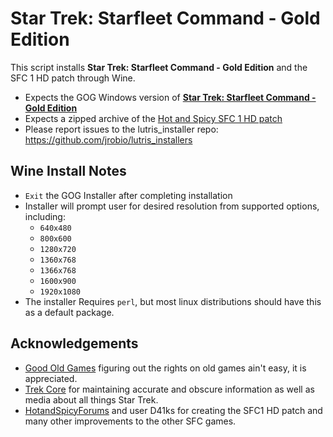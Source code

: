 # Star Trek: Starfleet Command - Gold Edition

This script installs **Star Trek: Starfleet Command - Gold Edition** and the 
SFC 1 HD patch through Wine.

- Expects the GOG Windows version of 
[**Star Trek: Starfleet Command - Gold Edition**](https://www.gog.com/en/game/star_trek_starfleet_command_gold_edition)
- Expects a zipped archive of the 
[Hot and Spicy SFC 1 HD patch](https://hotandspicyforums.com/sfc-1-hd-patch-t24716.html)
- Please report issues to the lutris_installer repo: 
https://github.com/jrobio/lutris_installers

## Wine Install Notes

- `Exit` the GOG Installer after completing installation
- Installer will prompt user for desired resolution from supported options, 
including:
    - `640x480`
    - `800x600`
    - `1280x720`
    - `1360x768`
    - `1366x768`
    - `1600x900`
    - `1920x1080`
- The installer Requires `perl`, but most linux distributions should have this 
as a default package.

## Acknowledgements

- [Good Old Games](https://www.gog.com/en/game/star_trek_starfleet_command_gold_edition) 
figuring out the rights on old games ain't easy, it is appreciated.
- [Trek Core](https://gaming.trekcore.com/starfleetcommand/) for maintaining 
accurate and obscure information as well as media about all things Star Trek.
- [HotandSpicyForums](https://hotandspicyforums.com/sfc-1-hd-patch-t24716.html) 
and user D41ks for creating the SFC1 HD patch and many other improvements to 
the other SFC games.